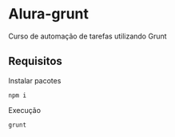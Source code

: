 # Alura-grunt

Curso de automação de tarefas utilizando Grunt

## Requisitos
Instalar pacotes

```shell
npm i 
```

Execução
```shell
grunt
```
